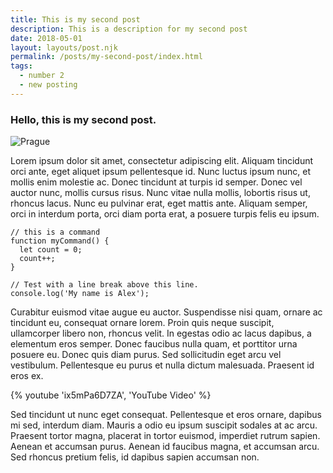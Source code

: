 ```yaml
---
title: This is my second post
description: This is a description for my second post
date: 2018-05-01
layout: layouts/post.njk
permalink: /posts/my-second-post/index.html
tags:
  - number 2 
  - new posting
---
```


### Hello, this is my second post.

![Prague](../../img/prague.jpg)

Lorem ipsum dolor sit amet, consectetur adipiscing elit. Aliquam tincidunt orci ante, eget aliquet ipsum pellentesque id. Nunc luctus ipsum nunc, et mollis enim molestie ac. Donec tincidunt at turpis id semper. Donec vel auctor nunc, mollis cursus risus. Nunc vitae nulla mollis, lobortis risus ut, rhoncus lacus. Nunc eu pulvinar erat, eget mattis ante. Aliquam semper, orci in interdum porta, orci diam porta erat, a posuere turpis felis eu ipsum. 

``` text/2-3
// this is a command
function myCommand() {
  let count = 0;
  count++;
}

// Test with a line break above this line.
console.log('My name is Alex');
```

Curabitur euismod vitae augue eu auctor. Suspendisse nisi quam, ornare ac tincidunt eu, consequat ornare lorem. Proin quis neque suscipit, ullamcorper libero non, rhoncus velit. In egestas odio ac lacus dapibus, a elementum eros semper. Donec faucibus nulla quam, et porttitor urna posuere eu. Donec quis diam purus. Sed sollicitudin eget arcu vel vestibulum. Pellentesque eu purus et nulla dictum malesuada. Praesent id eros ex.

{% youtube 'ix5mPa6D7ZA', 'YouTube Video' %}

Sed tincidunt ut nunc eget consequat. Pellentesque et eros ornare, dapibus mi sed, interdum diam. Mauris a odio eu ipsum suscipit sodales at ac arcu. Praesent tortor magna, placerat in tortor euismod, imperdiet rutrum sapien. Aenean et accumsan purus. Aenean id faucibus magna, et accumsan arcu. Sed rhoncus pretium felis, id dapibus sapien accumsan non.

